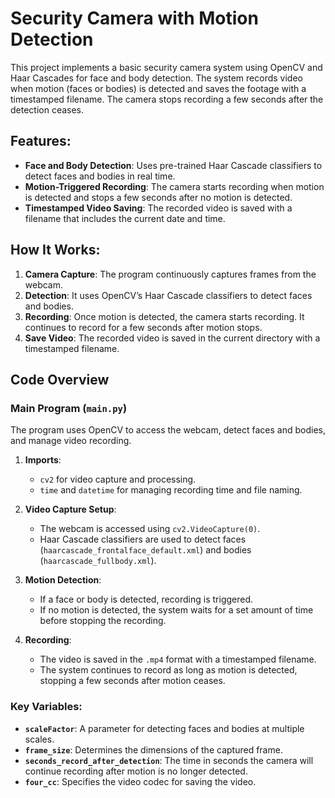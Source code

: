 # Security Camera with Motion Detection

This project implements a basic security camera system using OpenCV and Haar Cascades for face and body detection. The system records video when motion (faces or bodies) is detected and saves the footage with a timestamped filename. The camera stops recording a few seconds after the detection ceases.

## Features:
- **Face and Body Detection**: Uses pre-trained Haar Cascade classifiers to detect faces and bodies in real time.
- **Motion-Triggered Recording**: The camera starts recording when motion is detected and stops a few seconds after no motion is detected.
- **Timestamped Video Saving**: The recorded video is saved with a filename that includes the current date and time.

## How It Works:
1. **Camera Capture**: The program continuously captures frames from the webcam.
2. **Detection**: It uses OpenCV’s Haar Cascade classifiers to detect faces and bodies.
3. **Recording**: Once motion is detected, the camera starts recording. It continues to record for a few seconds after motion stops.
4. **Save Video**: The recorded video is saved in the current directory with a timestamped filename.

## Code Overview

### Main Program (`main.py`)
The program uses OpenCV to access the webcam, detect faces and bodies, and manage video recording.

1. **Imports**:  
   - `cv2` for video capture and processing.
   - `time` and `datetime` for managing recording time and file naming.

2. **Video Capture Setup**:  
   - The webcam is accessed using `cv2.VideoCapture(0)`.
   - Haar Cascade classifiers are used to detect faces (`haarcascade_frontalface_default.xml`) and bodies (`haarcascade_fullbody.xml`).

3. **Motion Detection**:  
   - If a face or body is detected, recording is triggered.
   - If no motion is detected, the system waits for a set amount of time before stopping the recording.

4. **Recording**:  
   - The video is saved in the `.mp4` format with a timestamped filename.
   - The system continues to record as long as motion is detected, stopping a few seconds after motion ceases.

### Key Variables:
- **`scaleFactor`**: A parameter for detecting faces and bodies at multiple scales.
- **`frame_size`**: Determines the dimensions of the captured frame.
- **`seconds_record_after_detection`**: The time in seconds the camera will continue recording after motion is no longer detected.
- **`four_cc`**: Specifies the video codec for saving the video.
